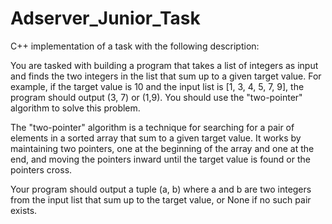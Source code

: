 # Adserver_Junior_Task

C++ implementation of a task with the following description:

 You are tasked with building a program that takes a list of integers as input and finds the
two integers in the list that sum up to a given target value. For example, if the target value is 10
and the input list is [1, 3, 4, 5, 7, 9], the program should output (3, 7) or (1,9).
You should use the "two-pointer" algorithm to solve this problem. 

The "two-pointer" algorithm is a technique for searching for a pair of elements in a sorted array that sum to a given target value. It works by maintaining two pointers, one at the beginning of the array and one at the
end, and moving the pointers inward until the target value is found or the pointers cross.

Your program should output a tuple (a, b) where a and b are two integers from the
input list that sum up to the target value, or None if no such pair exists.
